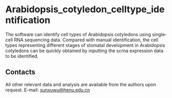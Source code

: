 # Arabidopsis_cotyledon_celltype_identification

The software can identify cell types of Arabidopsis cotyledons using single-cell RNA sequencing data. Compared with manual identification, the cell types representing different stages of stomatal development in Arabidopsis cotyledons can be quickly obtained by inputting the scrna expression data to be identified.

## Contacts
All other relevant data and analysis are available from the authors upon request. E-mail: sunxuwu@henu.edu.cn

